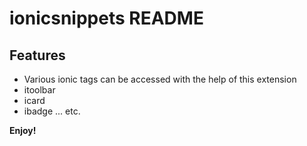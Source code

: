 # ionicsnippets README

## Features

 - Various ionic tags can be accessed with the help of this extension
 - itoolbar
 - icard
 - ibadge
 ... etc.

**Enjoy!**
